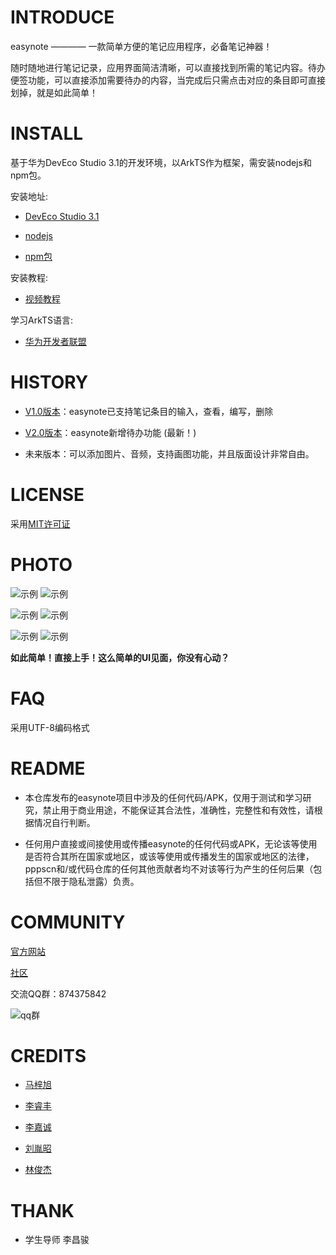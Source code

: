 # INTRODUCE
easynote ———— 一款简单方便的笔记应用程序，必备笔记神器！

随时随地进行笔记记录，应用界面简洁清晰，可以直接找到所需的笔记内容。待办便签功能，可以直接添加需要待办的内容，当完成后只需点击对应的条目即可直接划掉，就是如此简单！

# INSTALL
基于华为DevEco Studio 3.1的开发环境，以ArkTS作为框架，需安装nodejs和npm包。


安装地址:

* [DevEco Studio 3.1](https://developer.harmonyos.com/cn/develop/deveco-studio#download)

* [nodejs](https://nodejs.org/en)

* [npm包](https://www.npmjs.com/)

安装教程:

* [视频教程](https://www.bilibili.com/video/BV13q4y1k7WB/?spm_id_from=333.337.search-card.all.click)

学习ArkTS语言:

* [华为开发者联盟](https://edu.huaweicloud.com/)

# HISTORY
* [V1.0版本](https://github.com/Bistu-OSSDT-2023/7-easynote/releases/tag/V1.0)：easynote已支持笔记条目的输入，查看，编写，删除

* [V2.0版本](https://github.com/Bistu-OSSDT-2023/7-easynote/releases/tag/V2.0)：easynote新增待办功能 (最新！)

* 未来版本：可以添加图片、音频，支持画图功能，并且版面设计非常自由。

# LICENSE
采用[MIT许可证](https://github.com/Bistu-OSSDT-2023/7-easynote/blob/main/LICENSE)

# PHOTO

![示例](https://github.com/Bistu-OSSDT-2023/7-easynote/blob/main/readme/1.png)
![示例](https://github.com/Bistu-OSSDT-2023/7-easynote/blob/main/readme/2.png)

![示例](https://github.com/Bistu-OSSDT-2023/7-easynote/blob/main/readme/3.png)
![示例](https://github.com/Bistu-OSSDT-2023/7-easynote/blob/main/readme/4.png)

![示例](https://github.com/Bistu-OSSDT-2023/7-easynote/blob/main/readme/5.png)
![示例](https://github.com/Bistu-OSSDT-2023/7-easynote/blob/main/readme/6.png)

**如此简单！直接上手！这么简单的UI见面，你没有心动？**

# FAQ
采用UTF-8编码格式

# README
* 本仓库发布的easynote项目中涉及的任何代码/APK，仅用于测试和学习研究，禁止用于商业用途，不能保证其合法性，准确性，完整性和有效性，请根据情况自行判断。

* 任何用户直接或间接使用或传播easynote的任何代码或APK，无论该等使用是否符合其所在国家或地区，或该等使用或传播发生的国家或地区的法律，pppscn和/或代码仓库的任何其他贡献者均不对该等行为产生的任何后果（包括但不限于隐私泄露）负责。

# COMMUNITY

[官方网站](https://easynote07.wordpress.com/2023/07/04/easynote/)

[社区](https://github.com/Bistu-OSSDT-2023/7-easynote/discussions)

交流QQ群：874375842


![qq群](https://github.com/Bistu-OSSDT-2023/7-easynote/blob/main/readme/QQ%E7%BE%A4.jpg)

# CREDITS
* [马梓旭](https://github.com/Zanzeu)

* [李睿丰](https://github.com/lrf0408)

* [李嘉诚](https://github.com/Down200)

* [刘胤昭](https://github.com/ideer-52)

* [林俊杰](https://github.com/JackDawson-2887)

# THANK

* 学生导师
  李昌骏

